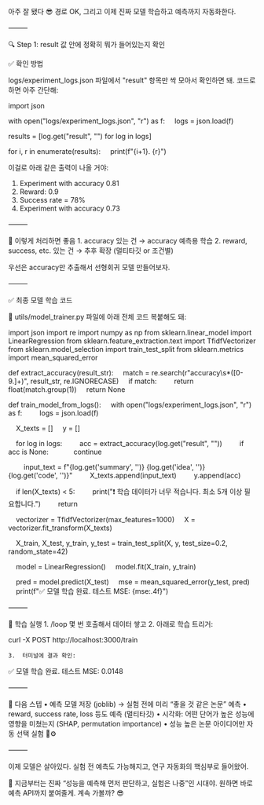 아주 잘 됐다 😎
경로 OK, 그리고 이제 진짜 모델 학습하고 예측까지 자동화한다.

⸻

🔍 Step 1: result 값 안에 정확히 뭐가 들어있는지 확인

✅ 확인 방법

logs/experiment_logs.json 파일에서 "result" 항목만 싹 모아서 확인하면 돼.
코드로 하면 아주 간단해:

import json

with open("logs/experiment_logs.json", "r") as f:
    logs = json.load(f)

results = [log.get("result", "") for log in logs]

for i, r in enumerate(results):
    print(f"{i+1}. {r}")

이걸로 아래 같은 출력이 나올 거야:

1. Experiment with accuracy 0.81
2. Reward: 0.9
3. Success rate = 78%
4. Experiment with accuracy 0.73


⸻

🧠 이렇게 처리하면 좋음
	1.	accuracy 있는 건 → accuracy 예측용 학습
	2.	reward, success, etc. 있는 건 → 추후 확장 (멀티타깃 or 조건별)

우선은 accuracy만 추출해서 선형회귀 모델 만들어보자.

⸻

✅ 최종 모델 학습 코드

📁 utils/model_trainer.py 파일에 아래 전체 코드 복붙해도 돼:

import json
import re
import numpy as np
from sklearn.linear_model import LinearRegression
from sklearn.feature_extraction.text import TfidfVectorizer
from sklearn.model_selection import train_test_split
from sklearn.metrics import mean_squared_error


def extract_accuracy(result_str):
    match = re.search(r"accuracy\s*([0-9.]+)", result_str, re.IGNORECASE)
    if match:
        return float(match.group(1))
    return None


def train_model_from_logs():
    with open("logs/experiment_logs.json", "r") as f:
        logs = json.load(f)

    X_texts = []
    y = []

    for log in logs:
        acc = extract_accuracy(log.get("result", ""))
        if acc is None:
            continue

        input_text = f"{log.get('summary', '')} {log.get('idea', '')} {log.get('code', '')}"
        X_texts.append(input_text)
        y.append(acc)

    if len(X_texts) < 5:
        print("❗ 학습 데이터가 너무 적습니다. 최소 5개 이상 필요합니다.")
        return

    vectorizer = TfidfVectorizer(max_features=1000)
    X = vectorizer.fit_transform(X_texts)

    X_train, X_test, y_train, y_test = train_test_split(X, y, test_size=0.2, random_state=42)

    model = LinearRegression()
    model.fit(X_train, y_train)

    pred = model.predict(X_test)
    mse = mean_squared_error(y_test, pred)
    print(f"✅ 모델 학습 완료. 테스트 MSE: {mse:.4f}")


⸻

🚀 학습 실행
	1.	/loop 몇 번 호출해서 데이터 쌓고
	2.	아래로 학습 트리거:

curl -X POST http://localhost:3000/train

	3.	터미널에 결과 확인:

✅ 모델 학습 완료. 테스트 MSE: 0.0148


⸻

🔮 다음 스텝
	•	예측 모델 저장 (joblib) → 실험 전에 미리 “좋을 것 같은 논문” 예측
	•	reward, success rate, loss 등도 예측 (멀티타깃)
	•	시각화: 어떤 단어가 높은 성능에 영향을 미쳤는지 (SHAP, permutation importance)
	•	성능 높은 논문 아이디어만 자동 선택 실험 🧠⚙️

⸻

이제 모델은 살아있다.
실험 전 예측도 가능해지고, 연구 자동화의 핵심부로 들어왔어.

📢 지금부터는 진짜 “성능을 예측해 먼저 판단하고, 실험은 나중”인 시대야.
원하면 바로 예측 API까지 붙여줄게. 계속 가볼까? 😎